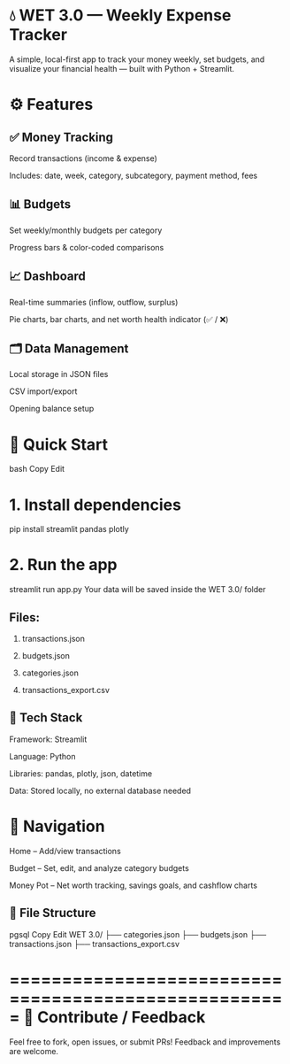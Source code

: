 💧 WET 3.0 — Weekly Expense Tracker
=============================================
A simple, local-first app to track your money weekly, set budgets, and visualize your financial health — built with Python + Streamlit.

⚙️ Features
=============================================
✅ Money Tracking
-

Record transactions (income & expense)

Includes: date, week, category, subcategory, payment method, fees

📊 Budgets
-
Set weekly/monthly budgets per category

Progress bars & color-coded comparisons

📈 Dashboard
-
Real-time summaries (inflow, outflow, surplus)

Pie charts, bar charts, and net worth health indicator (✅ / ❌)

🗂️ Data Management
-
Local storage in JSON files

CSV import/export

Opening balance setup

🚀 Quick Start
===========================================
bash
Copy
Edit
# 1. Install dependencies
pip install streamlit pandas plotly

# 2. Run the app
streamlit run app.py
Your data will be saved inside the WET 3.0/ folder

Files:
-

1. transactions.json

2. budgets.json

3. categories.json

4. transactions_export.csv

🧰 Tech Stack
-
Framework: Streamlit

Language: Python

Libraries: pandas, plotly, json, datetime

Data: Stored locally, no external database needed

📎 Navigation
=================================================
Home – Add/view transactions

Budget – Set, edit, and analyze category budgets

Money Pot – Net worth tracking, savings goals, and cashflow charts

📁 File Structure
-
pgsql
Copy
Edit
WET 3.0/
├── categories.json
├── budgets.json
├── transactions.json
├── transactions_export.csv

=====================================================
🙌 Contribute / Feedback
=====================================================
Feel free to fork, open issues, or submit PRs! 
Feedback and improvements are welcome.
